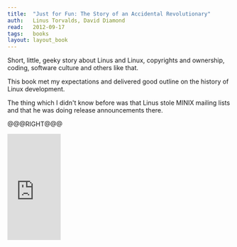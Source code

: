 ```yaml
---
title:	"Just for Fun: The Story of an Accidental Revolutionary"
auth:	Linus Torvalds, David Diamond
read:	2012-09-17
tags:	books
layout: layout_book
---
```





Short, little, geeky story about Linus and Linux, copyrights and ownership,
coding, software culture and others like that.

This book met my expectations and delivered good outline on the history of
Linux development.

The thing which I didn't know before was that Linus stole MINIX mailing
lists and that he was doing release announcements there.


@@@RIGHT@@@

<iframe src="http://rcm.amazon.com/e/cm?lt1=_blank&bc1=FFFFFF&IS2=1&npa=1&bg1=FFFFFF&fc1=000000&lc1=FF0000&t=wojcadamkoszh-20&o=1&p=8&l=as4&m=amazon&f=ifr&ref=ss_til&asins=0066620732" style="width:120px;height:240px;" scrolling="no" marginwidth="0" marginheight="0" frameborder="0"></iframe>
